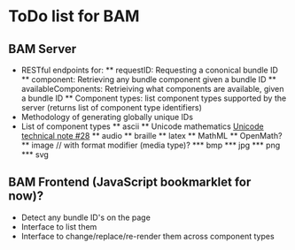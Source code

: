 # ToDo list for BAM

## BAM Server
* RESTful endpoints for:
	** requestID: Requesting a cononical bundle ID
	** component: Retrieving any bundle component given a bundle ID
	** availableComponents: Retrieiving what components are available, given a bundle ID
	** Component types: list component types supported by the server (returns list of
component type identifiers)
* Methodology of generating globally unique IDs
* List of component types
	** ascii
    ** Unicode mathematics [Unicode technical note #28](http://unicode.org/notes/tn28/)
	** audio
	** braille
	** latex
    ** MathML
    ** OpenMath?
	** image // with format modifier (media type)?
		*** bmp
		*** jpg
		*** png
		*** svg

## BAM Frontend (JavaScript bookmarklet for now)?
* Detect any bundle ID's on the page
* Interface to list them
* Interface to change/replace/re-render them across component types
